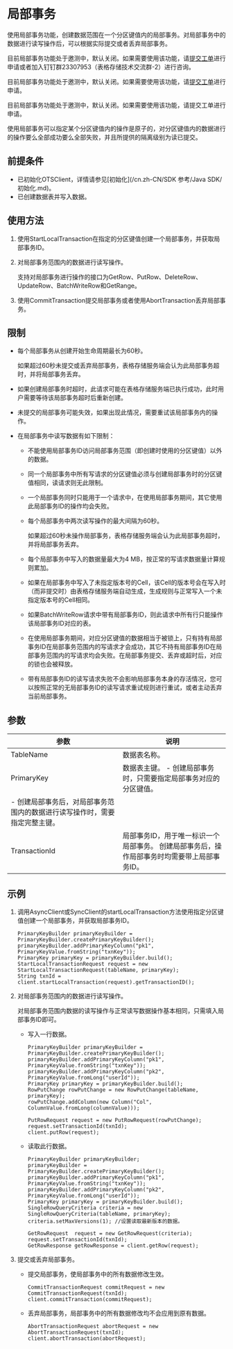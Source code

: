 # 局部事务

使用局部事务功能，创建数据范围在一个分区键值内的局部事务。对局部事务中的数据进行读写操作后，可以根据实际提交或者丢弃局部事务。

目前局部事务功能处于邀测中，默认关闭。如果需要使用该功能，请[提交工单](https://selfservice.console.aliyun.com/ticket/createIndex)进行申请或者加入钉钉群23307953（表格存储技术交流群-2）进行咨询。

目前局部事务功能处于邀测中，默认关闭。如果需要使用该功能，请[提交工单](https://workorder-intl.console.aliyun.com/#/ticket/createInd)进行申请。

目前局部事务功能处于邀测中，默认关闭。如果需要使用该功能，请提交工单进行申请。

使用局部事务可以指定某个分区键值内的操作是原子的，对分区键值内的数据进行的操作要么全部成功要么全部失败，并且所提供的隔离级别为读已提交。

## 前提条件

-   已初始化OTSClient，详情请参见[初始化](/cn.zh-CN/SDK 参考/Java SDK/初始化.md)。
-   已创建数据表并写入数据。

## 使用方法

1.  使用StartLocalTransaction在指定的分区键值创建一个局部事务，并获取局部事务ID。
2.  对局部事务范围内的数据进行读写操作。

    支持对局部事务进行操作的接口为GetRow、PutRow、DeleteRow、UpdateRow、BatchWriteRow和GetRange。

3.  使用CommitTransaction提交局部事务或者使用AbortTransaction丢弃局部事务。

## 限制

-   每个局部事务从创建开始生命周期最长为60秒。

    如果超过60秒未提交或丢弃局部事务，表格存储服务端会认为此局部事务超时，并将局部事务丢弃。

-   如果创建局部事务时超时，此请求可能在表格存储服务端已执行成功，此时用户需要等待该局部事务超时后重新创建。
-   未提交的局部事务可能失效，如果出现此情况，需要重试该局部事务内的操作。
-   在局部事务中读写数据有如下限制：
    -   不能使用局部事务ID访问局部事务范围（即创建时使用的分区键值）以外的数据。
    -   同一个局部事务中所有写请求的分区键值必须与创建局部事务时的分区键值相同，读请求则无此限制。
    -   一个局部事务同时只能用于一个请求中，在使用局部事务期间，其它使用此局部事务ID的操作均会失败。
    -   每个局部事务中两次读写操作的最大间隔为60秒。

        如果超过60秒未操作局部事务，表格存储服务端会认为此局部事务超时，并将局部事务丢弃。

    -   每个局部事务中写入的数据量最大为4 MB，按正常的写请求数据量计算规则累加。
    -   如果在局部事务中写入了未指定版本号的Cell，该Cell的版本号会在写入时（而非提交时）由表格存储服务端自动生成，生成规则与正常写入一个未指定版本号的Cell相同。
    -   如果BatchWriteRow请求中带有局部事务ID，则此请求中所有行只能操作该局部事务ID对应的表。
    -   在使用局部事务期间，对应分区键值的数据相当于被锁上，只有持有局部事务ID在局部事务范围内的写请求才会成功，其它不持有局部事务ID在局部事务范围内的写请求均会失败。在局部事务提交、丢弃或超时后，对应的锁也会被释放。
    -   带有局部事务ID的读写请求失败不会影响局部事务本身的存活情况，您可以按照正常的无局部事务ID的读写请求重试规则进行重试，或者主动丢弃当前局部事务。

## 参数

|参数|说明|
|--|--|
|TableName|数据表名称。|
|PrimaryKey|数据表主键。 -   创建局部事务时，只需要指定局部事务对应的分区键值。
-   创建局部事务后，对局部事务范围内的数据进行读写操作时，需要指定完整主键。 |
|TransactionId|局部事务ID，用于唯一标识一个局部事务。 创建局部事务后，操作局部事务时均需要带上局部事务ID。 |

## 示例

1.  调用AsyncClient或SyncClient的startLocalTransaction方法使用指定分区键值创建一个局部事务，并获取局部事务ID。

    ```
    PrimaryKeyBuilder primaryKeyBuilder = PrimaryKeyBuilder.createPrimaryKeyBuilder();
    primaryKeyBuilder.addPrimaryKeyColumn("pk1", PrimaryKeyValue.fromString("txnKey"));
    PrimaryKey primaryKey = primaryKeyBuilder.build();
    StartLocalTransactionRequest request = new StartLocalTransactionRequest(tableName, primaryKey);
    String txnId = client.startLocalTransaction(request).getTransactionID();
    ```

2.  对局部事务范围内的数据进行读写操作。

    对局部事务范围内数据的读写操作与正常读写数据操作基本相同，只需填入局部事务ID即可。

    -   写入一行数据。

        ```
        PrimaryKeyBuilder primaryKeyBuilder = PrimaryKeyBuilder.createPrimaryKeyBuilder();
        primaryKeyBuilder.addPrimaryKeyColumn("pk1", PrimaryKeyValue.fromString("txnKey"));
        primaryKeyBuilder.addPrimaryKeyColumn("pk2", PrimaryKeyValue.fromLong("userId"));
        PrimaryKey primaryKey = primaryKeyBuilder.build();
        RowPutChange rowPutChange = new RowPutChange(tableName, primaryKey);
        rowPutChange.addColumn(new Column("Col", ColumnValue.fromLong(columnValue)));
        
        PutRowRequest request = new PutRowRequest(rowPutChange);
        request.setTransactionId(txnId);
        client.putRow(request);
        ```

    -   读取此行数据。

        ```
        PrimaryKeyBuilder primaryKeyBuilder;
        primaryKeyBuilder = PrimaryKeyBuilder.createPrimaryKeyBuilder();
        primaryKeyBuilder.addPrimaryKeyColumn("pk1", PrimaryKeyValue.fromString("txnKey"));
        primaryKeyBuilder.addPrimaryKeyColumn("pk2", PrimaryKeyValue.fromLong("userId"));
        PrimaryKey primaryKey = primaryKeyBuilder.build();
        SingleRowQueryCriteria criteria = new SingleRowQueryCriteria(tableName, primaryKey);
        criteria.setMaxVersions(1); //设置读取最新版本的数据。
        
        GetRowRequest  request = new GetRowRequest(criteria);
        request.setTransactionId(txnId);
        GetRowResponse getRowResponse = client.getRow(request);
        ```

3.  提交或丢弃局部事务。
    -   提交局部事务，使局部事务中的所有数据修改生效。

        ```
        CommitTransactionRequest commitRequest = new CommitTransactionRequest(txnId);
        client.commitTransaction(commitRequest);
        ```

    -   丢弃局部事务，局部事务中的所有数据修改均不会应用到原有数据。

        ```
        AbortTransactionRequest abortRequest = new AbortTransactionRequest(txnId);
        client.abortTransaction(abortRequest);
        ```


